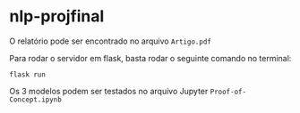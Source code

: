 # nlp-projfinal

O relatório pode ser encontrado no arquivo `Artigo.pdf`

Para rodar o servidor em flask, basta rodar o seguinte comando no terminal:

```
flask run
```

Os 3 modelos podem ser testados no arquivo Jupyter `Proof-of-Concept.ipynb`
